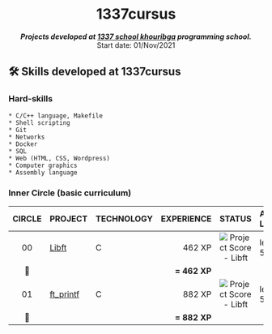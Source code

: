 <h1 align="center">
	1337cursus
</h1>

<p align="center">
	<b><i>Projects developed at <a href="https://www.1337.ma/">1337 school khouribga</a> programming school.</i></b><br>
	Start date: 01/Nov/2021 
</p>

## 🛠️ Skills developed at 1337cursus

### Hard-skills

	* C/C++ language, Makefile
	* Shell scripting
	* Git
	* Networks
	* Docker
	* SQL
	* Web (HTML, CSS, Wordpress)
	* Computer graphics
	* Assembly language

### Inner Circle (basic curriculum)

|CIRCLE	|PROJECT							|TECHNOLOGY				|EXPERIENCE		|STATUS						|ATTAINED LEVEL	|
|:-:	|:--								|:--					|--:			|:-:						|:--			|
|00		|[Libft](https://github.com/mmasstou/libft)|C						|462 XP			|![Project Score - Libft](https://badge42.herokuapp.com/api/project/mmasstou/Libft)	|level 1 - 5%	|
|:dizzy:|									|						|**= 462 XP**	|							|				|
|01		|[ft_printf](https://github.com/mmasstou/ft_printf)|C						|882 XP			|![Project Score - Libft](https://badge42.herokuapp.com/api/project/mmasstou/ft_printf)	|level 1 - 5%	|
|:dizzy:|									|						|**= 882 XP**	|							|				|
